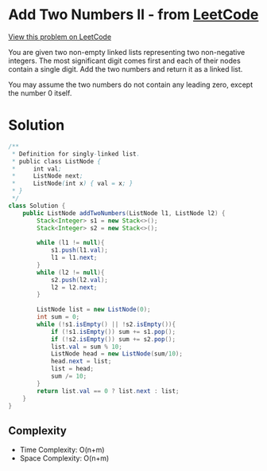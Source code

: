 # Add Two Numbers II - from [LeetCode](https://leetcode.com)
[View this problem on LeetCode](https://leetcode.com/problems/add-two-numbers-ii/description/)

You are given two non-empty linked lists representing two non-negative integers. The most significant digit comes first and each of their nodes contain a single digit. Add the two numbers and return it as a linked list.

You may assume the two numbers do not contain any leading zero, except the number 0 itself.

# Solution
```java
/**
 * Definition for singly-linked list.
 * public class ListNode {
 *     int val;
 *     ListNode next;
 *     ListNode(int x) { val = x; }
 * }
 */
class Solution {
    public ListNode addTwoNumbers(ListNode l1, ListNode l2) {
        Stack<Integer> s1 = new Stack<>();
        Stack<Integer> s2 = new Stack<>();
        
        while (l1 != null){
            s1.push(l1.val);
            l1 = l1.next;
        }
        while (l2 != null){
            s2.push(l2.val);
            l2 = l2.next;
        }
        
        ListNode list = new ListNode(0);
        int sum = 0;
        while (!s1.isEmpty() || !s2.isEmpty()){
            if (!s1.isEmpty()) sum += s1.pop();
            if (!s2.isEmpty()) sum += s2.pop();
            list.val = sum % 10;
            ListNode head = new ListNode(sum/10);
            head.next = list;
            list = head;
            sum /= 10;
        }
        return list.val == 0 ? list.next : list;
    }
}
```
## Complexity
* Time Complexity: O(n+m)
* Space Complexity: O(n+m)